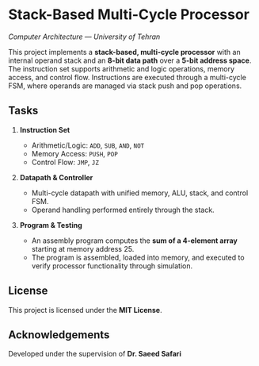 ﻿
# Stack-Based Multi-Cycle Processor

_Computer Architecture — University of Tehran_

This project implements a **stack-based, multi-cycle processor** with an internal operand stack and an **8-bit data path** over a **5-bit address space**. The instruction set supports arithmetic and logic operations, memory access, and control flow. Instructions are executed through a multi-cycle FSM, where operands are managed via stack push and pop operations.


## Tasks

1.  **Instruction Set**
    -   Arithmetic/Logic: `ADD`, `SUB`, `AND`, `NOT`  
    -   Memory Access: `PUSH`, `POP`  
    -   Control Flow: `JMP`, `JZ`

2.  **Datapath & Controller**
    -   Multi-cycle datapath with unified memory, ALU, stack, and control FSM.  
    -   Operand handling performed entirely through the stack.

3.  **Program & Testing**
    -   An assembly program computes the **sum of a 4-element array** starting at memory address 25.  
    -   The program is assembled, loaded into memory, and executed to verify processor functionality through simulation.


## License

This project is licensed under the **MIT License**.


## Acknowledgements

Developed under the supervision of **Dr. Saeed Safari**

